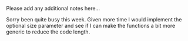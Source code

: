 Please add any additional notes here…

Sorry been quite busy this week. Given more time I would implement the optional size parameter and see if I can make the functions a bit more generic to reduce the code length.